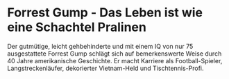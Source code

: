 # Forrest Gump - Das Leben ist wie eine Schachtel Pralinen
Der gutmütige, leicht gehbehinderte und mit einem IQ von nur 75 ausgestattete Forrest Gump schlägt sich auf bemerkenswerte Weise durch 40 Jahre amerikanische Geschichte. Er macht Karriere als Football-Spieler, Langstreckenläufer, dekorierter Vietnam-Held und Tischtennis-Profi.

